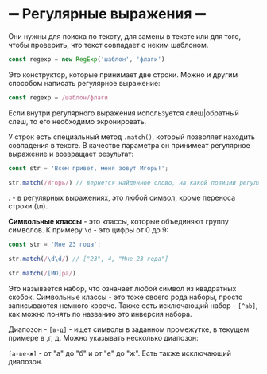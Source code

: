 # ➖ Регулярные выражения ➖

Они нужны для поиска по тексту, для замены в тексте или для того, чтобы проверить, что текст совпадает с неким шаблоном. 
```javascript
const regexp = new RegExp('шаблон', 'флаги')
```
Это конструктор, которые принимает две строки. Можно и другим способом написать регулярное выражение:
```javascript
const regexp = /шаблон/флаги
```
Если внутри регулярного выражения используется слеш|обратный слеш, то его необходимо экронировать. 

У строк есть специальный метод `.match()`, который позволяет находить совпадения в тексте. В качестве параметра он принимеат регулярное выражение и возвращает результат:
```javascript
const str = 'Всем привет, меня зовут Игорь!';

str.match(/Игорь/) // вернется найденное слово, на какой позиции регулярное выражение его нашло и весь текст
```
. - в регулярных выражениях, это любой символ, кроме переноса строки (\n).

**Символьные классы** - это классы, которые объединяют группу символов. К примеру `\d` - это цифры от 0 до 9:
```javascript
const str = 'Мне 23 года';

str.match(/\d\d/) // ["23", 4, "Мне 23 года"]
```

```javascript
str.match(/[ИЮ]ра/)
```
Это называется набор, что означает любой символ из квадратных скобок. Символьные классы - это тоже своего рода наборы, просто записываются немного короче.
Также есть исключающий набор - `[^ab]`, как можно понять по названию это инверсия набора.

Диапозон - `[в-д]` - ищет символы в заданном промежутке, в текущем примере в ,г, д. Можно указывать несколько диапозон:

`[а-ве-ж]` - от "а" до "б" и от "е" до "ж". Есть также исключающий диапозон. 
